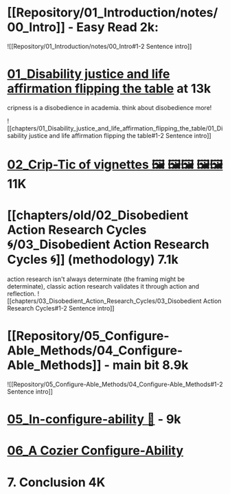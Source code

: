 # [[Repository/01_Introduction/notes/00_Intro]] - Easy Read  2k:
![[Repository/01_Introduction/notes/00_Intro#1-2 Sentence intro]]


# [01_Disability justice and life affirmation flipping the table](chapters/01_Disability_justice_and_life_affirmation_flipping_the_table/01_Disability%20justice%20and%20life%20affirmation%20flipping%20the%20table.md) at 13k

cripness is a disobedience in academia. think about disobedience more!

![[chapters/01_Disability_justice_and_life_affirmation_flipping_the_table/01_Disability justice and life affirmation flipping the table#1-2 Sentence intro]]

# [02_Crip-Tic of vignettes 🖼 🖼🖼  🖼🖼](chapters/02_Crip-Tic%20of%20vignettes/02_Crip-Tic%20of%20vignettes%20🖼%20🖼🖼%20%20🖼🖼.md) 11K

# [[chapters/old/02_Disobedient Action Research Cycles 🌀/03_Disobedient Action Research Cycles 🌀]] (methodology) 7.1k
action research isn't always determinate (the framing might be determinate), 
classic action research validates it through action and reflection.
![[chapters/03_Disobedient_Action_Research_Cycles/03_Disobedient Action Research Cycles#1-2 Sentence intro]]

# [[Repository/05_Configure-Able_Methods/04_Configure-Able_Methods]] - main bit 8.9k

![[Repository/05_Configure-Able_Methods/04_Configure-Able_Methods#1-2 Sentence intro]]

# [05_In-configure-ability 🦋](../chapters/05_In-configure-ability/05_In-configure-ability%20🦋.md) - 9k

# [06_A Cozier Configure-Ability](chapters/06_A%20Cozier%20Configure-Ability%20☺/06_A%20Cozier%20Configure-Ability.md)


# 7. Conclusion 4K



